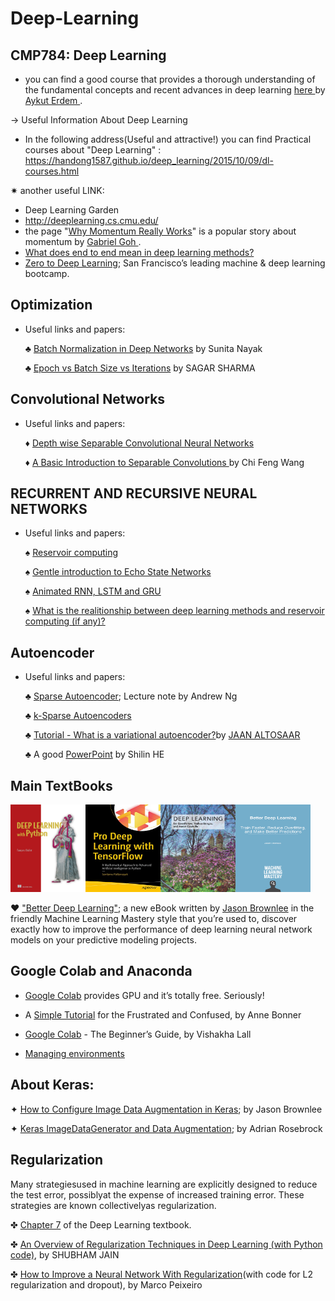 # Deep-Learning

## CMP784: Deep Learning
- you can find a good course that provides a thorough understanding of the fundamental concepts and recent advances in deep learning 
<a href="https://web.cs.hacettepe.edu.tr/~aykut/classes/spring2018/cmp784/index.html#div_courseinfo"> here </a> by
<a href="https://web.cs.hacettepe.edu.tr/~aykut/"> Aykut Erdem </a>.

&rarr; Useful Information About Deep Learning

- In the following address(Useful and attractive!) you can find Practical courses about "Deep Learning" :
 https://handong1587.github.io/deep_learning/2015/10/09/dl-courses.html
 
 
 &#10039; another useful LINK:  
 - Deep Learning Garden
 - http://deeplearning.cs.cmu.edu/
 -  the page "<a href="https://distill.pub/2017/momentum/" >Why Momentum Really Works</a>" is a popular story about momentum by <a href="http://gabgoh.github.io/"> Gabriel Goh </a>.
 - <a href="https://www.quora.com/What-does-end-to-end-mean-in-deep-learning-methods">What does end to end mean in deep learning methods?</a>
 - <a href="https://www.zerotodeeplearning.com/bootcamp?utm_expid=.gXYlB1rUTiOTz74Mmxzc_g.1&utm_referrer=https%3A%2F%2Fwww.google.com%2F#what-will-i-learn">Zero to Deep Learning</a>; San Francisco’s leading machine & deep learning bootcamp.
## Optimization
- Useful links and papers:

    &clubs; <a href="https://www.learnopencv.com/batch-normalization-in-deep-networks/">Batch Normalization in Deep Networks</a> by Sunita Nayak
    
    &clubs; <a href="https://towardsdatascience.com/epoch-vs-iterations-vs-batch-size-4dfb9c7ce9c9">Epoch vs Batch Size vs Iterations</a> by SAGAR SHARMA
 
## Convolutional Networks
- Useful links and papers:

   &diams; <a href="https://www.geeksforgeeks.org/depth-wise-separable-convolutional-neural-networks/"> Depth wise Separable Convolutional Neural Networks </a> 
   
   &diams; <a href="https://towardsdatascience.com/a-basic-introduction-to-separable-convolutions-b99ec3102728"> A Basic Introduction to Separable Convolutions </a> by Chi Feng Wang


## RECURRENT AND RECURSIVE NEURAL NETWORKS
- Useful links and papers:

    &spades; <a href="https://arxiv.org/pdf/1803.07870.pdf"> Reservoir computing </a>
    
    &spades; <a href="https://towardsdatascience.com/gentle-introduction-to-echo-state-networks-af99e5373c68"> Gentle introduction to Echo State Networks </a>

    &spades; <a href="https://towardsdatascience.com/animated-rnn-lstm-and-gru-ef124d06cf45"> Animated RNN, LSTM and GRU </a>

    &spades; <a href= "https://www.researchgate.net/post/what_is_the_realitionship_between_deep_learning_methods_and_reservoir_computing_if_any">
 What is the realitionship between deep learning methods and reservoir computing (if any)?</a>
 ## Autoencoder
 - Useful links and papers:
 
   &clubs; <a href="https://web.stanford.edu/class/cs294a/sparseAutoencoder.pdf">Sparse Autoencoder</a>; Lecture note by Andrew Ng
 
   &clubs; <a href="https://towardsdatascience.com/paper-summary-iclr-2014-k-sparse-autoencoders-72078c6f1117">k-Sparse Autoencoders</a>
   
   &clubs; <a href="https://jaan.io/what-is-variational-autoencoder-vae-tutorial/">Tutorial - What is a variational autoencoder?</a>by <a href="https://jaan.io/">JAAN ALTOSAAR</a>
   
   &clubs; A good <a href="https://www.cse.cuhk.edu.hk/irwin.king/_media/presentations/autoencoder_part1.pdf">PowerPoint</a> by Shilin HE
 ## Main TextBooks
 <img src="https://github.com/Erfaan-Rostami/Deep-Learning/blob/master/Chollet-DLP-HI.png"  title="pro deep learning with tensorflow" height="140" width="120" /><img src="https://github.com/Erfaan-Rostami/Deep-Learning/blob/master/pro%20deep%20learning%20with%20tensorflow.jpg"  title="pro deep learning with tensorflow" height="140" width="120" /><img src="https://github.com/Erfaan-Rostami/Deep-Learning/blob/master/DL-Goodfellow.jpg"  title="pro deep learning with tensorflow" height="140" width="120" /><img src="https://github.com/Erfaan-Rostami/Deep-Learning/blob/master/JBrownlee.png"  title="Better Deep Learning" height="140" width="120" />
 
 &hearts; <a href="https://machinelearningmastery.com/better-deep-learning/">"Better Deep Learning"</a>; a new eBook  written by <a href="https://github.com/jbrownlee">Jason Brownlee</a> in the friendly Machine Learning Mastery style that you’re used to, discover exactly how to improve the performance of deep learning neural network models on your predictive modeling projects.
 ## Google Colab and Anaconda
 - <a href="https://colab.research.google.com/notebooks/welcome.ipynb">Google Colab</a> provides GPU and it’s totally free. Seriously!
 
 - A <a href="https://towardsdatascience.com/getting-started-with-google-colab-f2fff97f594c">Simple Tutorial</a> for the Frustrated and Confused, by Anne Bonner
 - <a href="https://medium.com/lean-in-women-in-tech-india/google-colab-the-beginners-guide-5ad3b417dfa">Google Colab</a> - The Beginner’s Guide, by Vishakha Lall
 - <a href="https://docs.conda.io/projects/conda/en/latest/user-guide/tasks/manage-environments.html#managing-environments">Managing environments</a>
## About Keras:
&#10022; <a href="https://machinelearningmastery.com/how-to-configure-image-data-augmentation-when-training-deep-learning-neural-networks/">How to Configure Image Data Augmentation in Keras</a>; by Jason Brownlee

&#10022; <a href="https://www.pyimagesearch.com/2019/07/08/keras-imagedatagenerator-and-data-augmentation/">Keras ImageDataGenerator and Data Augmentation</a>; by Adrian Rosebrock
## Regularization 
Many strategiesused in machine learning are explicitly designed to reduce the test error, possiblyat the expense of increased training error. These strategies are known collectivelyas regularization.

&#10020; <a href="https://www.deeplearningbook.org/contents/regularization.html">Chapter 7</a> of the Deep Learning textbook.

&#10020; <a href="">An Overview of Regularization Techniques in Deep Learning (with Python code)</a>, by SHUBHAM JAIN

&#10020; <a href="">How to Improve a Neural Network With Regularization</a>(with code for L2 regularization and dropout), by Marco Peixeiro


